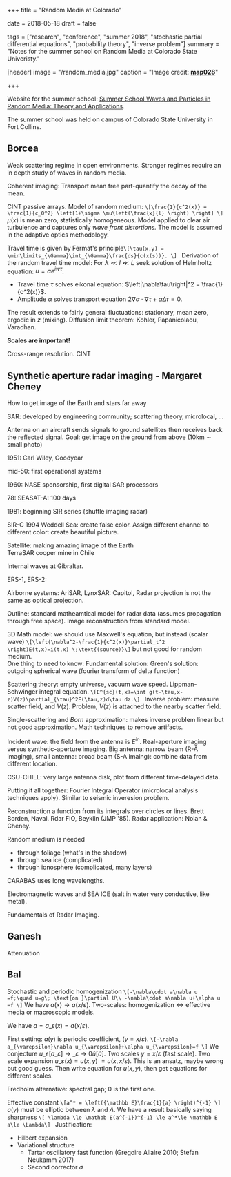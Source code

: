 +++
title = "Random Media at Colorado"

date = 2018-05-18
draft = false

tags = ["research", "conference", "summer 2018", "stochastic partial differential equations", "probability theory", "inverse problem"]
summary = "Notes for the summer school on Random Media at Colorado State Univeristy."

[header]
image = "/random_media.jpg"
caption = "Image credit: [**map028**](http://www.map028.com/single/190739287-paint-amp-amp-wallpapers.html)"

+++

Website for the summer school: [Summer School Waves and Particles in Random Media: Theory and Applications](http://www.math.colostate.edu/~pinaud/SummerSchool/school.html).

The summer school was held on campus of Colorado State University in Fort Collins.

## Borcea  

Weak scattering regime in open environments. Stronger regimes require an in depth study of waves in random media.  

Coherent imaging: Transport mean free part-quantify the decay of the mean.  

CINT passive arrays. Model of random medium:
`\[\frac{1}{c^2(x)} = \frac{1}{c_0^2} \left[1+\sigma \mu\left(\frac{x}{l} \right) \right] \] ` 
$\mu(x)$ is mean zero, statistically homogeneous. Model applied to clear air turbulence and captures only _wave front distortions._ The model is assumed in the adaptive optics methodology.  

Travel time is given by Fermat's principle`\[\tau(x,y) = \min\limits_{\Gamma}\int_{\Gamma}\frac{ds}{c(x(s))}. \] `
Derivation of the random travel time model: For $\lambda\ll l\ll L$ seek solution of Helmholtz equation: $u=\alpha e^{iw\tau}$:  

- Travel time $\tau$ solves eikonal equation: $\left|\nabla\tau\right|^2 = \frac{1}{c^2(x)}$.
- Amplitude $\alpha$ solves transport equation $2\nabla\alpha \cdot \nabla\tau +\alpha\Delta \tau =0$.  

The result extends to fairly general fluctuations: stationary, mean zero, ergodic in $z$ (mixing). Diffusion limit theorem: Kohler, Papanicolaou, Varadhan.  

**Scales are important!**  

Cross-range resolution. CINT 

## Synthetic aperture radar imaging - Margaret Cheney
How to get image of the Earth and stars far away  

SAR: developed by engineering community; scattering theory, microlocal, ...  

Antenna on an aircraft sends signals to ground satellites then receives back the reflected signal. Goal: get image on the ground from above (10km $\sim$ small photo)

1951: Carl Wiley, Goodyear  

mid-50: first operational systems  

1960: NASE sponsorship, first digital SAR processors  

78: SEASAT-A: 100 days  

1981: beginning SIR series (shuttle imaging radar)  

SIR-C 1994 Weddell Sea: create false color. Assign different channel to different color: create beautiful picture.  

Satellite: making amazing image of the Earth  
TerraSAR cooper mine in Chile  

Internal waves at Gibraltar. 

ERS-1, ERS-2: 

Airborne systems: AriSAR, LynxSAR: Capitol, Radar projection is not the same as optical projection.  

Outline: standard matheamtical model for radar data (assumes propagation through free space). Image reconstruction from standard model.  

3D Math model: we should use Maxwell's equation, but instead (scalar wave)
`\[\left(\nabla^2-\frac{1}{c^2(x)}\partial_t^2 \right)E(t,x)=i(t,x) \;\text{(source)}\]`
but not good for random medium.  
One thing to need to know: Fundamental solution: Green's solution: outgoing spherical wave (fourier transform of delta function)  

Scattering theory: empty universe, vacuum wave speed. Lippman-Schwinger integral equation. 
`\[E^{sc}(t,x)=\int g(t-\tau,x-z)V(z)\partial_{\tau}^2E(\tau,z)d\tau dz.\] `
Inverse problem: measure scatter field, and $V(z)$. Problem, $V(z)$ is attached to the nearby scatter field.  

Single-scattering and _Born_ approximation: makes inverse problem linear but not good approximation. Math techniques to remove artifacts.

Incident wave: the field from the antenna is $E^{in}$. Real-aperture imaging versus synthetic-aperture imaging. Big antenna: narrow beam (R-A imaging), small antenna: broad beam (S-A imaing): combine data from different location.  

CSU-CHILL: very large antenna disk, plot from different time-delayed data.  


Putting it all together: Fourier Integral Operator (microlocal analysis techniques apply). Similar to seismic inveresion problem.  

Reconstruction a function from its integrals over circles or lines. Brett Borden, Naval. Rdar FIO, Beyklin (JMP '85). Radar application: Nolan & Cheney.   

Random medium is needed

- through foliage (what's in the shadow)
- through sea ice (complicated)
- through ionosphere (complicated, many layers)

CARABAS uses long wavelengths.  

Electromagnetic waves and SEA ICE (salt in water very conductive, like metal).  

Fundamentals of Radar Imaging. 

## Ganesh

Attenuation

## Bal

Stochastic and periodic homogenization
`\[-\nabla\cdot a\nabla u =f;\quad u=g\; \text{on }\partial U\\ -\nabla\cdot a\nabla u+\alpha u =f \]`
We have $a(x)\to a(x/\varepsilon)$. Two-scales: homogenization $\Leftrightarrow$ effective media or macroscopic models.  

We have $a=a\_{\varepsilon}(x)=a(x/\varepsilon)$.   

First setting: $a(y)$ is periodic coefficient, $(y=x/\varepsilon)$.
`\[-\nabla a_{\varepsilon}\nabla u_{\varepsilon}+\alpha u_{\varepsilon}=f \]`
We conjecture $u\_{\varepsilon}[a\_{\varepsilon}]\to\_{\varepsilon \to 0} {\bar u}[{\bar a}]$. Two scales $y=x/\varepsilon$ (fast scale). Two scale expansion $u\_{\varepsilon}(x)=u(x,y)$$\;=u(x,x/\varepsilon)$. This is an ansatz, maybe wrong but good guess. Then write equation for $u(x,y)$, then get equations for different scales. 

Fredholm alternative: spectral gap; 0 is the first one.  

Effective constant
`\[a^* = \left({\mathbb E}\frac{1}{a} \right)^{-1} \]`
$a(y)$ must be elliptic between $\lambda$ and $\Lambda$. We have a result basically saying sharpness
`\[ \lambda \le \mathbb E(a^{-1})^{-1} \le a^*\le \mathbb E a\le \Lambda\] `
Justification:  

- Hilbert expansion
- Variational structure  
    - Tartar oscillatory fast function (Gregoire Allaire 2010; Stefan Neukamm 2017)
    - Second corrector $\sigma$

